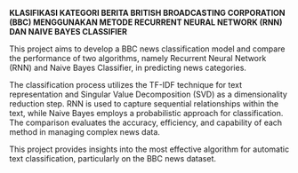 **KLASIFIKASI KATEGORI BERITA BRITISH BROADCASTING CORPORATION (BBC) MENGGUNAKAN METODE RECURRENT NEURAL NETWORK (RNN) DAN NAIVE BAYES CLASSIFIER**


This project aims to develop a BBC news classification model and compare the performance of two algorithms, namely Recurrent Neural Network (RNN) and Naive Bayes Classifier, in predicting news categories.

The classification process utilizes the TF-IDF technique for text representation and Singular Value Decomposition (SVD) as a dimensionality reduction step. RNN is used to capture sequential relationships within the text, while Naive Bayes employs a probabilistic approach for classification. The comparison evaluates the accuracy, efficiency, and capability of each method in managing complex news data.

This project provides insights into the most effective algorithm for automatic text classification, particularly on the BBC news dataset.
